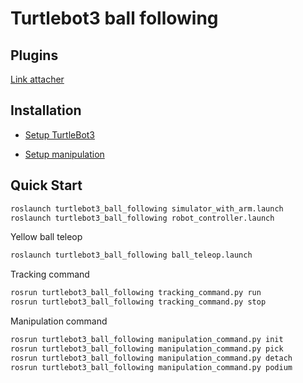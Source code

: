 # Turtlebot3 ball following

## Plugins

[Link attacher](https://github.com/pal-robotics/gazebo_ros_link_attacher)

## Installation 

- [Setup TurtleBot3](https://emanual.robotis.com/docs/en/platform/turtlebot3/quick-start/#pc-setup)

- [Setup manipulation](https://emanual.robotis.com/docs/en/platform/turtlebot3/manipulation/#turtlebot3-with-openmanipulator)

## Quick Start

```bash
roslaunch turtlebot3_ball_following simulator_with_arm.launch
roslaunch turtlebot3_ball_following robot_controller.launch
```

Yellow ball teleop
```bash
roslaunch turtlebot3_ball_following ball_teleop.launch
```

Tracking command
```bash
rosrun turtlebot3_ball_following tracking_command.py run
rosrun turtlebot3_ball_following tracking_command.py stop
```

Manipulation command 
```bash
rosrun turtlebot3_ball_following manipulation_command.py init
rosrun turtlebot3_ball_following manipulation_command.py pick
rosrun turtlebot3_ball_following manipulation_command.py detach
rosrun turtlebot3_ball_following manipulation_command.py podium
```